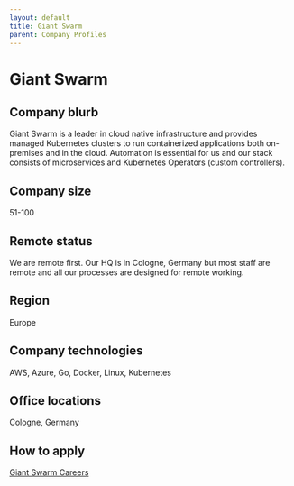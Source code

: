 ```yaml
---
layout: default
title: Giant Swarm
parent: Company Profiles
---
```


# Giant Swarm

## Company blurb

Giant Swarm is a leader in cloud native infrastructure and provides managed
Kubernetes clusters to run containerized applications both on-premises and in
the cloud. Automation is essential for us and our stack consists of
microservices and Kubernetes Operators (custom controllers).

## Company size

51-100

## Remote status

We are remote first. Our HQ is in Cologne, Germany but most staff are remote
and all our processes are designed for remote working.

## Region

Europe

## Company technologies

AWS, Azure, Go, Docker, Linux, Kubernetes

## Office locations

Cologne, Germany

## How to apply

[Giant Swarm Careers](https://www.giantswarm.io/careers#open-positions)
